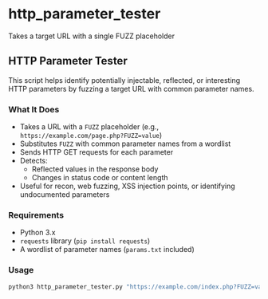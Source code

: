 # http_parameter_tester
Takes a target URL with a single FUZZ placeholder



## HTTP Parameter Tester

This script helps identify potentially injectable, reflected, or interesting HTTP parameters by fuzzing a target URL with common parameter names.

### What It Does

- Takes a URL with a `FUZZ` placeholder (e.g., `https://example.com/page.php?FUZZ=value`)
- Substitutes `FUZZ` with common parameter names from a wordlist
- Sends HTTP GET requests for each parameter
- Detects:
  - Reflected values in the response body
  - Changes in status code or content length
- Useful for recon, web fuzzing, XSS injection points, or identifying undocumented parameters

### Requirements

- Python 3.x
- `requests` library (`pip install requests`)
- A wordlist of parameter names (`params.txt` included)

### Usage

```bash
python3 http_parameter_tester.py "https://example.com/index.php?FUZZ=value" --wordlist params.txt

